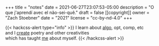 +++
title = "notes"
date = 2021-06-27T23:07:53-05:00
description = "O que j'aprendí avec el não-sei-quê."
draft = false
[[copyright]]
  owner = "Zach Stoebner"
  date = "2021"
  license = "cc-by-nd-4.0"
+++

{{< hackcss-alert type="info" >}}
I learn about <a href="/categories/algo">algo</a>, opt, comp, etc
<br>
and I <a href="/categories/create">create</a> poetry and other creativities
<br>
which has taught <a href="/categories/me">me</a> about myself. 
{{< /hackcss-alert >}}

